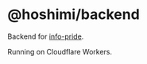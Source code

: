# @hoshimi/backend

Backend for [info-pride](https://github.com/outloudvi/info-pride).

Running on Cloudflare Workers.